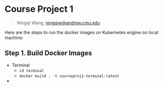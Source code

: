 # Course Project 1

> Ningqi Wang, ningqiw@andrew.cmu.edu



Here are the steps to run the docker images on Kubernetes engine on local machine:



## Step 1. Build Docker Images

* Terminal
  * `cd terminal`
  * `docker build . -t courseproj1-terminal:latest`
* 

